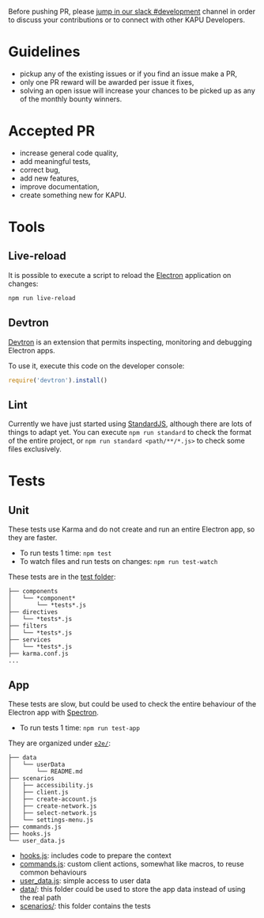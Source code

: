 
Before pushing PR, please [jump in our slack #development](https://kapu-coin.slack.com) channel in order to discuss your contributions or to connect with other KAPU Developers.

# Guidelines
 - pickup any of the existing issues or if you find an issue make a PR,
 - only one PR reward will be awarded per issue it fixes,
 - solving an open issue will increase your chances to be picked up as any of the monthly bounty winners.

# Accepted PR
 - increase general code quality,
 - add meaningful tests,
 - correct bug,
 - add new features,
 - improve documentation,
 - create something new for KAPU.

# Tools

## Live-reload
It is possible to execute a script to reload the [Electron](https://electron.atom.io/) application on changes:
```bash
npm run live-reload
```

## Devtron
[Devtron](https://github.com/electron/devtron) is an extension that permits inspecting, monitoring and debugging Electron apps.

To use it, execute this code on the developer console:
```js
require('devtron').install()
```

## Lint
Currently we have just started using [StandardJS](https://standardjs.com/), although there are lots of things to adapt yet.
You can execute `npm run standard` to check the format of the entire project, or `npm run standard <path/**/*.js>` to check some files exclusively.

# Tests

## Unit
These tests use Karma and do not create and run an entire Electron app, so they are faster.

 - To run tests 1 time: `npm test`
 - To watch files and run tests on changes: `npm run test-watch`

These tests are in the [test folder](https://github.com/kapucoin/kapu-desktop/tree/master/test):

```
├── components
│   └── *component*
│       └── *tests*.js
├── directives
│   └── *tests*.js
├── filters
│   └── *tests*.js
├── services
│   └── *tests*.js
├── karma.conf.js
...
```

## App
These tests are slow, but could be used to check the entire behaviour of the Electron app with [Spectron](https://electron.atom.io/spectron/).

 - To run tests 1 time: `npm run test-app`

They are organized under [`e2e/`](https://github.com/kapucoin/kapu-desktop/tree/master/test/e2e):

```
├── data
│   └── userData
│       └── README.md
├── scenarios
│   ├── accessibility.js
│   ├── client.js
│   ├── create-account.js
│   ├── create-network.js
│   ├── select-network.js
│   └── settings-menu.js
├── commands.js
├── hooks.js
└── user_data.js
```

 - [hooks.js](https://github.com/kapucoin/kapu-desktop/tree/master/test/e2e/hooks.js): includes code to prepare the context
 - [commands.js](https://github.com/kapucoin/kapu-desktop/tree/master/test/e2e/commands.js): custom client actions, somewhat like macros, to reuse common behaviours
 - [user_data.js](https://github.com/kapucoin/kapu-desktop/tree/master/test/e2e/user_data.js): simple access to user data
 - [data/](https://github.com/kapucoin/kapu-desktop/tree/master/test/e2e/data/): this folder could be used to store the app data instead of using the real path
 - [scenarios/](https://github.com/kapucoin/kapu-desktop/tree/master/test/e2e/scenarios/): this folder contains the tests

